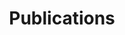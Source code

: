 ---
layout: page
permalink: /publication/
title: Publications
description: My Research Publications.
nav: false
---